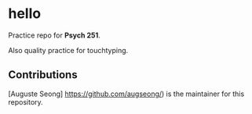 # hello

Practice repo for **Psych 251**.

Also quality practice for touchtyping.

## Contributions

[Auguste Seong] https://github.com/augseong/) is the maintainer for this repository.

